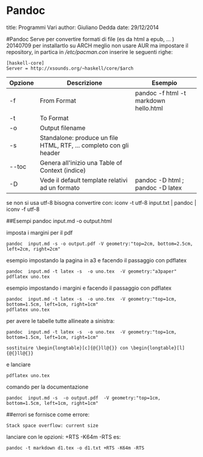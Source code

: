 Pandoc
======
title: Programmi Vari
author: Giuliano Dedda 
date: 29/12/2014

#Pandoc
Serve per convertire formati di file (es da html a epub, ... )
20140709 per installartlo su ARCH meglio non usare AUR ma impostare il repository,
in partica in _/etc/pacman.con_ inserire le seguenti righe:


    [haskell-core]
    Server = http://xsounds.org/~haskell/core/$arch


Opzione | Descrizione 			| Esempio
------- | ------- 				| ------- 
-f		| From Format			|  pandoc -f html -t markdown hello.html
-t		| To Format 			| 
-o 		| Output filename		|
-s		| Standalone: produce un file HTML, RTF, ... completo con gli header | 
--toc	| Genera all'inizio una Table of Context (indice) |
-D		| Vede il default template relativi ad un formato | pandoc -D html ; pandoc -D latex

se non si usa utf-8 bisogna convertire con:
iconv -t utf-8 input.txt | pandoc | iconv -f utf-8

##Esempi
pandoc input.md -o output.html

imposta i margini per il pdf 
    
	pandoc  input.md -s -o output.pdf -V geometry:"top=2cm, bottom=2.5cm, left=2cm, right=2cm"

esempio impostando la pagina in a3 e facendo il passaggio con pdflatex
    
	pandoc  input.md -t latex -s  -o uno.tex  -V geometry:"a3paper"
	pdflatex uno.tex

esempio impostando i margini e facendo il passaggio con pdflatex	

    pandoc  input.md -t latex -s  -o uno.tex  -V geometry:"top=1cm, bottom=1.5cm, left=1cm, right=1cm"
    pdflatex uno.tex

per avere le tabelle tutte allineate a sinistra:

    pandoc  input.md -t latex -s  -o uno.tex  -V geometry:"top=1cm, bottom=1.5cm, left=1cm, right=1cm"

	sostituire \begin{longtable}[c]{@{}ll@{}} con \begin{longtable}[l]{@{}ll@{}}
e lanciare 

    pdflatex uno.tex
	
comando per la documentazione

    pandoc  input.md -s  -o output.pdf  -V geometry:"top=1cm, bottom=1.5cm, left=1cm, right=1cm"	

##errori 
se fornisce come errore: 
  
    Stack space overflow: current size
    
lanciare con le opzioni: +RTS -K64m -RTS  es:

    pandoc -t markdown d1.tex -o d1.txt +RTS -K64m -RTS
